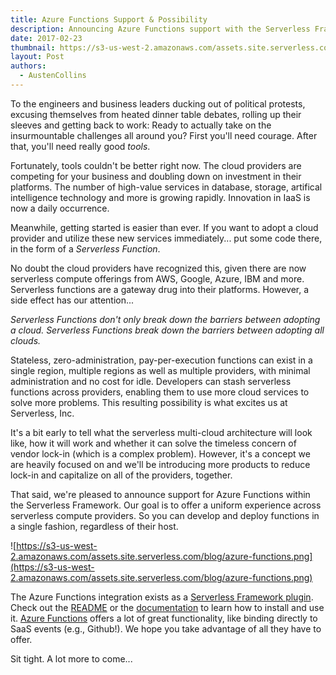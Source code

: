 ```yaml
---
title: Azure Functions Support & Possibility
description: Announcing Azure Functions support with the Serverless Framework
date: 2017-02-23
thumbnail: https://s3-us-west-2.amazonaws.com/assets.site.serverless.com/blog/azure-functions-thumbnail.png
layout: Post
authors:
  - AustenCollins
---
```

To the engineers and business leaders ducking out of political protests, excusing themselves from heated dinner table debates, rolling up their sleeves and getting back to work:  Ready to actually take on the insurmountable challenges all around you?  First you'll need courage.  After that, you'll need really good *tools*.

Fortunately,  tools couldn't be better right now.  The cloud providers are competing for your business and doubling down on investment in their platforms.  The number of high-value services in database, storage, artifical intelligence technology and more is growing rapidly.  Innovation in IaaS is now a daily occurrence.

Meanwhile, getting started is easier than ever.  If you want to adopt a cloud provider and utilize these new services immediately... put some code there, in the form of a *Serverless Function*.

No doubt the cloud providers have recognized this, given there are now serverless compute offerings from AWS, Google, Azure, IBM and more.  Serverless functions are a gateway drug into their platforms.  However, a side effect has our attention... 

*Serverless Functions don't only break down the barriers between adopting a cloud.  Serverless Functions break down the barriers between adopting all clouds.*

Stateless, zero-administration, pay-per-execution functions can exist in a single region, multiple regions as well as multiple providers, with minimal administration and no cost for idle.  Developers can stash serverless functions across providers, enabling them to use more cloud services to solve more problems.  This resulting possibility is what excites us at Serverless, Inc.

It's a bit early to tell what the serverless multi-cloud architecture will look like, how it will work and whether it can solve the timeless concern of vendor lock-in (which is a complex problem).  However, it's a concept we are heavily focused on and we'll be introducing more products to reduce lock-in and capitalize on all of the providers, together.

That said, we're pleased to announce support for Azure Functions within the Serverless Framework.  Our goal is to offer a uniform experience across serverless compute providers.  So you can develop and deploy functions in a single fashion, regardless of their host.

![https://s3-us-west-2.amazonaws.com/assets.site.serverless.com/blog/azure-functions.png](https://s3-us-west-2.amazonaws.com/assets.site.serverless.com/blog/azure-functions.png)

The Azure Functions integration exists as a [Serverless Framework plugin](https://github.com/serverless/serverless-azure-functions).  Check out the [README](https://github.com/serverless/serverless-azure-functions) or the [documentation](https://serverless.com/framework/docs/providers/azure/guide/quickstart/) to learn how to install and use it.  [Azure Functions](https://azure.microsoft.com/en-us/services/functions/) offers a lot of great functionality, like binding directly to SaaS events (e.g., Github!).  We hope you take advantage of all they have to offer.

Sit tight.  A lot more to come...
